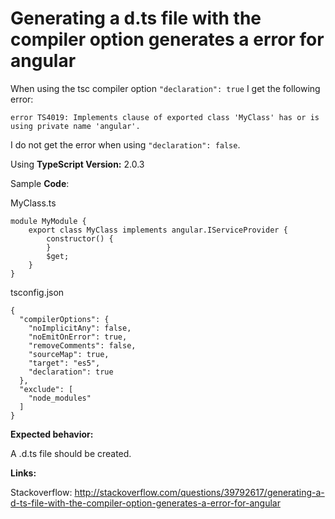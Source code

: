 ﻿# Generating a d.ts file with the compiler option generates a error for angular

When using the tsc compiler option `"declaration": true` I get the following error:

`error TS4019: Implements clause of exported class 'MyClass' has or is using private name 'angular'.`

I do not get the error when using `"declaration": false`.

Using **TypeScript Version:**  2.0.3

Sample **Code**:

MyClass.ts

```
module MyModule {
    export class MyClass implements angular.IServiceProvider {
        constructor() {
        }
        $get;
    }
}
```

tsconfig.json

```
{
  "compilerOptions": {
    "noImplicitAny": false,
    "noEmitOnError": true,
    "removeComments": false,
    "sourceMap": true,
    "target": "es5",
    "declaration": true
  },
  "exclude": [
    "node_modules"
  ]
}
```

**Expected behavior:**

A .d.ts file should be created.

**Links:**

Stackoverflow: <http://stackoverflow.com/questions/39792617/generating-a-d-ts-file-with-the-compiler-option-generates-a-error-for-angular>

